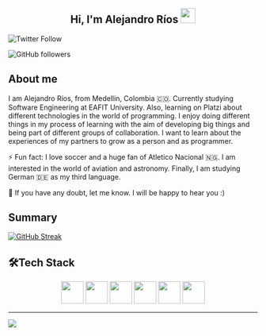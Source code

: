 <h2 align="center">Hi, I'm Alejandro Ríos <img src="https://user-images.githubusercontent.com/39955420/147578264-bae0526c-028a-49d2-8af8-d08bb4edbd2a.gif" height="30" width="30"></h2>

![Twitter Follow](https://img.shields.io/twitter/follow/alejoriosm04?style=social)

![GitHub followers](https://img.shields.io/github/followers/alejoriosm04?style=social)


<h2>About me</h2>

I am Alejandro Ríos, from Medellin, Colombia 🇨🇴. Currently studying Software Engineering at EAFIT University. Also, learning on Platzi about different technologies in the world of programming. I enjoy doing different things in my process of learning with the aim of developing big things and being part of different groups of collaboration. I want to learn about the experiences of my partners to grow as a person and as programmer.

⚡ Fun fact: I love soccer and a huge fan of Atletico Nacional 🇳🇬. I am interested in the world of aviation and astronomy. Finally, I am studying German 🇩🇪 as my third language.

💬 If you have any doubt, let me know. I will be happy to hear you :)

<h2>Summary</h2>

[![GitHub Streak](https://github-readme-streak-stats.herokuapp.com/?user=alejoriosm04)](https://git.io/streak-stats)

<h2>🛠Tech Stack</h2>

<p align="center">
  <img src='https://i.imgur.com/gVTO8ZP.png' height='45px'/>
  <img src='https://i.imgur.com/wbTg8xd.png' height='45px'/>
  <img src='https://i.imgur.com/7hdX1jD.png' height='45px'/>
  <img src='https://i.imgur.com/uow0KiB.png' height='45px'/>
  <img src='https://i.imgur.com/fJrmIow.png' height='45px'/>
  <img src='https://i.imgur.com/CPDOg0q.png' height='45px'/>
</p>
<hr>
<img align="center" src="https://github-readme-stats.vercel.app/api/top-langs/?username=alejoriosm04&hide=css,assembly,scilab,less&langs_count=10&show_icons=true&theme=prussian&layout=compact&hide_border=true&count_private=true">
